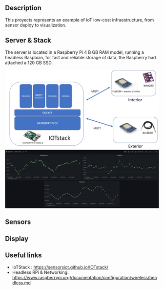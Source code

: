 







## Description
This proyects represents an example of IoT low-cost infraestructure, from sensor deploy to visualization.

## Server & Stack
The server is located in a Raspberry Pi 4 B GB RAM model, running a headless Raspbian, for fast and reliable storage of data, the Raspberry had attached a 120 GB SSD.

![architecture](img/architecture.png)
![visualization](img/meteoIOT.png)

## Sensors 

## Display 

## Useful links
* IoTStack : https://sensorsiot.github.io/IOTstack/
* Headless RPi & Networking: https://www.raspberrypi.org/documentation/configuration/wireless/headless.md

